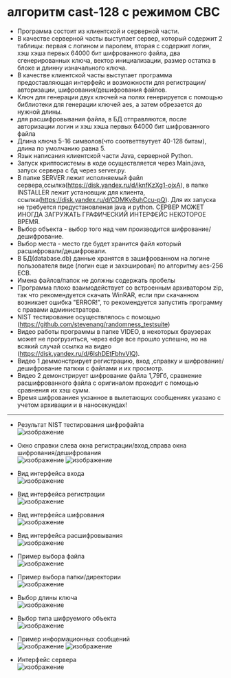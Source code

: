 # алгоритм cast-128 с режимом CBC
* Программа состоит из клиентской и серверной части.
* В качестве серверной часты выступает сервер, который содержит 2 таблицы: первая с логином и паролем, вторая с содержит логин, хэш хэша первых 64000 бит шифрованного файла, два сгенерированных ключа, вектор инициализации, размер остатка в блоке и длинну изначального ключа.  
* В качестве клиентской часты выступает программа предоставляющая интерфейс и возможности для регистрации/авторизации, шифрования/дешифрования файлов.
* Ключ для генерации двух ключей на полях генерируется с помощью библиотеки для генерации ключей aes, а затем обрезается до нужной длины.
* для расшифровывания файла, в БД отправляются, после авторизации логин и хэш хэша первых 64000 бит шифрованного файла
* Длина ключа 5-16 символов(что соответтвутует 40-128 битам), длина по умолчанию равна 5.
* Язык написания клиентской части Java, серверной Python.
* Запуск криптосистемы в коде осуществляется через Main.java, запуск сервера с бд через server.py.
* В папке SERVER лежит исполняемый файл сервера,ссылка(https://disk.yandex.ru/d/iknfKzXg1-ojxA), в папке INSTALLER лежит установщик для клиента, ссылка(https://disk.yandex.ru/d/CDMKv8uhCcu-pQ). Для их запуска не требуется предустановленая java и python. СЕРВЕР МОЖЕТ ИНОГДА ЗАГРУЖАТЬ ГРАФИЧЕСКИЙ ИНТЕРФЕЙС НЕКОТОРОЕ ВРЕМЯ.
* Выбор объекта - выбор того над чем производится шифрование/дешифрование.
* Выбор места - место где будет хранится файл который расшифровали/дешифровали.
* В БД(database.db) данные хранятся в зашифрованном на логине пользователя виде (логин еще и захэширован) по алгоритму aes-256 ECB. 
* Имена файлов/папок не должны содержать пробелы
* Программа плохо взаимодействует со встроенным архиватором zip, так что рекомендуется скачать WinRAR, если при скачанном возникает ошибка "ERROR!", то рекомендуется запустить программу с правами администратора. 
* NIST тестирование осуществлялось с помощью (https://github.com/stevenang/randomness_testsuite)
* Видео работы программы в папке VIDEO, в некоторых браузерах может не прогрузиться, через edge все прошло успешно, но на всякий случай ссылка на видео (https://disk.yandex.ru/d/6IshDEtFbhvVlQ). 
* Видео 1 деммонстрирует регистрацию, вход ,справку и шифрование/дешифрование папкки с файлами и их просмотр. 
* Видео 2 демонстрирует шифрование файла 1,79Гб, сравнение расшифрованного файла с оригиналом проходит с помощью сравнения их хэш сумм. 
* Время шифрованиея укзанное в вылетающих сообщениях указано с учетом архивации и в наносекундах!
***
* Результат NIST тестирования шифрофайла       
![изображение](https://user-images.githubusercontent.com/84348788/146089165-8be98973-30a0-4316-9d56-c57309990d51.png)


* Окно справки слева окна регистрации/вход,справа окна шифрования/дешифрования    
![изображение](https://user-images.githubusercontent.com/84348788/146087916-ef1f4e99-b2da-46ed-a7e9-445896befab1.png)
![изображение](https://user-images.githubusercontent.com/84348788/146087963-a2bd413f-cce3-43dc-8b6a-3cb05bf0856f.png)


* Вид интерфейса входа     
![изображение](https://user-images.githubusercontent.com/84348788/144759120-e194b6dc-34be-4911-8688-3b91fa474fb4.png)

* Вид интерфейса регистрации    
![изображение](https://user-images.githubusercontent.com/84348788/144759132-6eb4a619-23c7-491f-abfa-374e1f2e9be8.png)

* Вид интерфейса шифрования     
![изображение](https://user-images.githubusercontent.com/84348788/144759161-bcdb0234-efd2-4e07-9ffb-7d6fc53f4189.png)

* Вид интерфейса расшифровывания   
![изображение](https://user-images.githubusercontent.com/84348788/144759311-acef691d-dd78-4396-834d-d83b64309912.png)
   
* Пример выбора файла    
![изображение](https://user-images.githubusercontent.com/84348788/144759320-850d57c8-8fd4-43da-9359-04f601029712.png)

* Пример выбора папки/директории    
![изображение](https://user-images.githubusercontent.com/84348788/144759337-f8430c52-c551-47ab-928f-e10847045b82.png)

* Выбор длины ключа    
![изображение](https://user-images.githubusercontent.com/84348788/144759349-cbdaf837-ea87-4b96-b456-8686a321c6a7.png)

* Выбор типа шифруемого объекта    
![изображение](https://user-images.githubusercontent.com/84348788/144759377-d9e1d044-b596-462b-80cd-fb11f0e3eba2.png)

* Пример информационных сообщений     
![изображение](https://user-images.githubusercontent.com/84348788/144759396-12bea22a-540b-46a2-afb0-f6ff6429acfc.png)
![изображение](https://user-images.githubusercontent.com/84348788/144759493-2bd8b718-c58d-4a80-aede-020b89aa388f.png)
 
* Интерфейс сервера   
![изображение](https://user-images.githubusercontent.com/84348788/144584746-bf970947-0ded-4c60-adaa-7febb9728afa.png)



